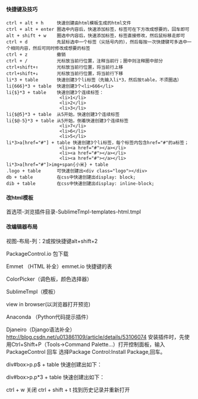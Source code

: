 
#### 快捷键及技巧
```
ctrl + alt + h     快速创建由html模板生成的html文件  
ctrl + alt + enter 圈选中内容后，快速添加标签，标签可在下方改成想要的，回车即可  
alt + shift + w    圈选中内容后，快速添加标签，标签直接修改，然后鼠标移走即可  
ctrl + d           先鼠标选中一个标签（尖括号内的），然后每按一次快捷键可多选中一个相同内容，然后可同时修改成想要的标签  
ctrl + z           撤销
ctrl + /           光标放当前行位置，注释当前行；圈中则注释圈中部分
ctrl+shift+↑       光标放当前行位置，将当前行上移
ctrl+shift+↓       光标放当前行位置，将当前行下移
li*3 + table       快速创建3个li标签（先输入li*3，然后按table，不须圈选）
li{666}*3 + table  快速创建3个<li>666</li>
li{$}*3 + table    快速创建3个连续标签：
                    <li>1</li>
                    <li>2</li>
                    <li>3</li>
li{$@5}*3 + table  从5开始，快速创建3个连续标签
li{$@-5}*3 + table 从5开始，倒着快速创建3个连续标签
                    <li>7</li>
                    <li>6</li>
                    <li>5</li>
li*3>a[href="#"] + table 快速创建3个li标签，每个标签内包含href="#"的a标签；
                    <li><a href="#"></a></li>
                    <li><a href="#"></a></li>
                    <li><a href="#"></a></li>
li*3>a[href="#"]>img+span{小米} + table
.logo + table      可快速创建出<div class="logo"></div>
db + table         在css中快速创建出display: block;
dib + table        在css中快速创建出display: inline-block;
```

#### 改html模板
首选项-浏览插件目录-SublimeTmpl-templates-html.tmpl

#### 改编辑器布局
视图-布局-列：2或按快捷键alt+shift+2


PackageControl.io  包下载

Emmet  （HTML 补全）emmet.io 快捷键的表

ColorPicker（调色板，颜色选择器）

SublimeTmpl（模板）

view in browser(以浏览器打开预览)

Anaconda （Python代码提示插件）

Djaneiro（Django语法补全）
http://blog.csdn.net/u013861109/article/details/53106074
安装插件时，先使用Ctrl+Shift+P（Tools→Command Palette...）打开控制面板，输入PackageControl  回车
选择Package Control:Install Package,回车。

div#box>p.p$ + table  快速创建出如下：
        <div id="box">
			<p class="p1"></p>
		</div>

div#box>p.p*3 + table  快速创建出如下：
        <div id="box">
			<p class="p"></p>
			<p class="p"></p>
			<p class="p"></p>
		</div>
        


ctrl + w 关闭
ctrl + shift + t 找到历史记录并重新打开






















